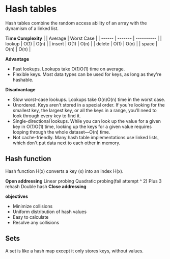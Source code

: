 # Hash tables

Hash tables combine the random access ability of an array with the dynamism of a linked list.

**Time Complexity**
|        | Average | Worst Case |
| ------ | ------- | ---------- |
| lookup | O(1)    | O(n)       |
| insert | O(1)    | O(n)       |
| delete | O(1)    | O(n)       |
| space  | O(n)    | O(n)       |

**Advantage**
- Fast lookups. Lookups take O(1)O(1) time on average.
- Flexible keys. Most data types can be used for keys, as long as they're hashable.

**Disadvantage**
- Slow worst-case lookups. Lookups take O(n)O(n) time in the worst case.
- Unordered. Keys aren't stored in a special order. If you're looking for the smallest key, the largest key, or all the keys in a range, you'll need to look through every key to find it.
- Single-directional lookups. While you can look up the value for a given key in O(1)O(1) time, looking up the keys for a given value requires looping through the whole dataset—O(n) time.
- Not cache-friendly. Many hash table implementations use linked lists, which don't put data next to each other in memory.

## Hash function
Hash function H(x) converts a key (x) into an index H(x).


**Open addressing**
Linear probing
Quadratic probing(fail attempt ^ 2)
Plus 3 rehash
Double hash
**Close addressing**

**objectives**
- Minimize collisions
- Uniform distribution of hash values
- Easy to calculate
- Resolve any collisions
  

## Sets
A set is like a hash map except it only stores keys, without values.